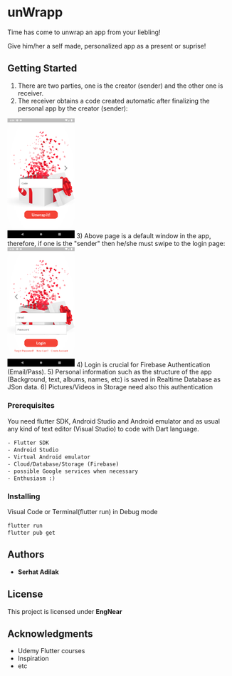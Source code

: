 # unWrapp

Time has come to unwrap an app from your liebling!

Give him/her a self made, personalized app as a present or suprise!

## Getting Started

1) There are two parties, one is the creator (sender) and the other one is receiver.
2) The receiver obtains a code created automatic after finalizing the personal app by the creator (sender):
<img src="https://github.com/sadilak85/unWrapp/blob/main/git_pics/Page1.png" width="30%">
3) Above page is a default window in the app, therefore, if one is the "sender" then he/she must swipe to the login page:
<img src="https://github.com/sadilak85/unWrapp/blob/main/git_pics/Page2.png" width="30%">
4) Login is crucial for Firebase Authentication (Email/Pass). 
5) Personal information such as the structure of the app (Background, text, albums, names, etc) is saved in Realtime Database as JSon data.
6) Pictures/Videos in Storage need also this authentication 


### Prerequisites

You need flutter SDK, Android Studio and Android emulator and as usual any kind of text editor (Visual Studio) to code with Dart language. 

```
- Flutter SDK
- Android Studio
- Virtual Android emulator
- Cloud/Database/Storage (Firebase)
- possible Google services when necessary
- Enthusiasm :)
```

### Installing

Visual Code or Terminal(flutter run) in Debug mode 

```
flutter run 
flutter pub get
```


## Authors

* **Serhat Adilak** 

## License

This project is licensed under **EngNear**

## Acknowledgments

* Udemy Flutter courses
* Inspiration
* etc





